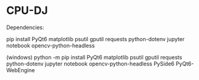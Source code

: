 # CPU-DJ

Dependencies:

pip install PyQt6 matplotlib psutil gputil requests python-dotenv jupyter notebook opencv-python-headless

(windows)
python -m pip install PyQt6 matplotlib psutil gputil requests python-dotenv jupyter notebook opencv-python-headless PySide6 PyQt6-WebEngine
